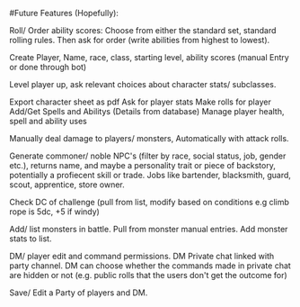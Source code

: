 #Future Features (Hopefully):

Roll/ Order ability scores:
Choose from either the standard set, standard rolling rules. Then ask for order (write abilities from highest to lowest).

Create Player, Name, race, class, starting level, ability scores (manual Entry or done through bot)

Level player up, ask relevant choices about character stats/ subclasses.

Export character sheet as pdf
Ask for player stats
Make rolls for player
Add/Get Spells and Abilitys (Details from database)
Manage player health, spell and ability uses

Manually deal damage to players/ monsters, Automatically with attack rolls.

Generate commoner/ noble NPC's (filter by race, social status, job, gender etc.), returns name, and maybe a personality trait or piece of backstory, potentially a profiecent skill or trade.
    Jobs like bartender, blacksmith, guard, scout, apprentice, store owner.


Check DC of challenge (pull from list, modify based on conditions e.g climb rope is 5dc, +5 if windy)


Add/ list monsters in battle. Pull from monster manual entries.
Add monster stats to list.


DM/ player edit and command permissions.
    DM Private chat linked with party channel.
    DM can choose whether the commands made in private chat are hidden or not (e.g. public rolls that the users don't get the outcome for)

Save/ Edit a Party of players and DM.
